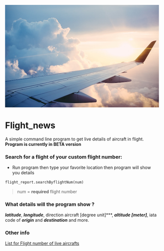 ![FlightNews-cover](https://github.com/mrpintime/flight-news/blob/main/assets/cover.jpeg)

# Flight_news
A simple command line program to get live details of aircraft in flight.
**Program is currently in ‌BETA version**

### Search for a flight of your custom flight number:

* Run program then type your favorite location then program will show you details
``` python
flight_report.searchByflightNum(num)
```
> num = **required** flight number

### What details will the program show ?
***latitude***, ***longitude***, direction aircraft [degree unit]***, ***altitude [meter]***, iata code of ***origin*** and ***destination*** and more.

### Other info
<u>List for Flight number of live aircrafts</u>
